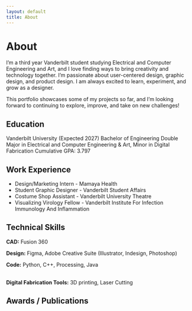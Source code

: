 ```yaml
---
layout: default
title: About
---
```


# About

I’m a third year Vanderbilt student studying Electrical and Computer Engineering and Art, and I love finding ways to bring creativity and technology together. I’m passionate about user-centered design, graphic design, and product design. I am always excited to learn, experiment, and grow as a designer.

This portfolio showcases some of my projects so far, and I’m looking forward to continuing to explore, improve, and take on new challenges!

## Education
Vanderbilt University (Expected 2027)
Bachelor of Engineering
Double Major in Electrical and Computer Engineering & Art, Minor in Digital Fabrication
Cumulative GPA: 3.797

## Work Experience
- Design/Marketing Intern - Mamaya Health  
- Student Graphic Designer - Vanderbilt Student Affairs
- Costume Shop Assistant - Vanderbilt University Theatre
- Visualizing Virology Fellow - Vanderbilt Institute For Infection Immunology And Inflammation 

## Technical Skills
**CAD:** Fusion 360</p>
**Design:** Figma, Adobe Creative Suite (Illustrator, Indesign, Photoshop)</p>
**Code:** Python, C++, Processing, Java</p>  
**Digital Fabrication Tools:** 3D printing, Laser Cutting</p>
## Awards / Publications
